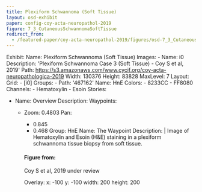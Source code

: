 ```yaml
---
title: Plexiform Schwannoma (Soft Tissue)
layout: osd-exhibit
paper: config-coy-acta-neuropathol-2019
figure: 7_3_CutaneousSchwannomaSoftTissue
redirect_from: 
  - /featured-paper/coy-acta-neuropathol-2019/figures/osd-7_3_CutaneousSchwannomaSoftTissue
---
```

Exhibit:
  Name: Plexiform Schwannoma (Soft Tissue)
  Images:
    - Name: i0
      Description: 'Plexiform Schwannoma Case 3 (Soft Tissue) - Coy S et al, 2019'
      Path: https://s3.amazonaws.com/www.cycif.org/coy-acta-neuropathologica-2019
      Width: 130376
      Height: 83828
      MaxLevel: 7
  Layout:
    Grid:
      - [i0]
  Groups:
    - Path: '467162'
      Name: HnE
      Colors:
        - 8233CC 
        - FF8080
      Channels:
        - Hematoxylin
        - Esoin
  Stories:
  - Name: Overview
    Description: 
    Waypoints:
    - Zoom: 0.4803
      Pan:
        - 0.845
        - 0.468
      Group: HnE
      Name: The Waypoint
      Description: |
        Image of Hematoxylin and Esoin (H&E) staining in a plexiform schwannoma tissue biopsy from soft tissue.

        #### Figure from:

        Coy S et al, 2019 under review 

      Overlay:
        x: -100
        y: -100
        width: 200
        height: 200